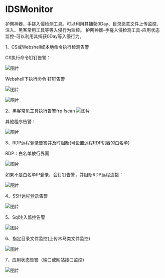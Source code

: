 # IDSMonitor
护网神器，手搓入侵检测工具。可以利用其捕获0Day、目录恶意文件上传监控、注入、黑客常用工具等等入侵行为监控。
护网神器-手搓入侵检测工具-应用状态监控-可以利用其捕获0Day等入侵行为。

1、CS或Webshell或本地命令执行检测告警

CS执行命令钉钉告警：

 ![图片](https://github.com/user-attachments/assets/e99894be-e543-4851-8a05-47a74cb55a2a)


Webshell下执行命令 钉钉告警

![图片](https://github.com/user-attachments/assets/cdae62c6-231c-48ef-82bb-c669978634d5)


![图片](https://github.com/user-attachments/assets/9e546420-c2ff-4eee-af4e-a8741f33ad01)

2、黑客常见工具执行告警frp fscan
![图片](https://github.com/user-attachments/assets/62af1628-9401-425c-8394-a7e4fb45f50b)

 
其他程序告警：

![图片](https://github.com/user-attachments/assets/776df4d1-a0e0-4102-b4b0-81a5fd80ac4c)



3、RDP远程登录告警并及时阻断(可设置远程RDP机器的白名单)

RDP：白名单放行界面

 ![图片](https://github.com/user-attachments/assets/8df093f1-53b0-4d25-829e-74ff88bc326c)


如果不是白名单IP登录，会钉钉告警，并阻断RDP远程连接：

![图片](https://github.com/user-attachments/assets/ec23296b-39b5-490e-9b25-92641f7f9520)


4、SSH远程登录告警

 ![图片](https://github.com/user-attachments/assets/e0d97a33-4700-4aa1-bd39-31550c3f4d76)


5、Sql注入监控告警

 ![图片](https://github.com/user-attachments/assets/bc819fb0-46b7-4e33-aa4d-74f117f9ecbe)


6、指定目录文件监控(上传木马类文件监控)

 ![图片](https://github.com/user-attachments/assets/2b55d4ac-ba03-4266-b550-b84904c0278a)


7、应用状态告警（端口或网站接口监控）

 ![图片](https://github.com/user-attachments/assets/37454bdc-f2de-48ba-8c08-c209985c9078)


 

